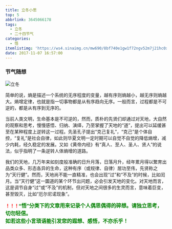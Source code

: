 ```yaml
---
title: 立冬小思
top: 5
abbrlink: 3645066178
tags:
  - 立冬
  - 二十四节气
categories:
  - 悟
itemlistimg: 'https://ws4.sinaimg.cn/mw690/8bf740e1gw1f72ngv52m7j21hc0xch6h.jpg'
date: 2017-11-07 16:57:00
---
```

### 节气随想
![立冬](https://ws4.sinaimg.cn/mw690/8bf740e1gw1f72ngv52m7j21hc0xch6h.jpg)

简单的说，熵是描述一个系统的无序程度的变量，越有序则熵越小，越无序则熵越大。熵增定律，也就是指一切事物都是从有序趋向无序。一般而言，过程都是不可逆的，都是从有序到无序的。  

当前人类文明，生命基本是不可逆的，然而，质朴的先贤们却通过对天地，大自然的观察和思考，慢慢感悟、归纳、演绎，乃至掌握了天地的“道”，提出可以延缓甚至在某种程度上逆转这一过程。先圣孔子提出“克己复礼”，“克己”是个体自控，“复礼”是社会自律，如此则华夏文明一定时期可以自觉不自觉的降低熵增，减少内耗，经久稳定的发展。又如《黄帝内经》有“真人、至人、圣人、贤人”的说法，似乎指明了一条逆转人体熵增的道路。  

我们的天地，几万年来如刻度般准确的日升月落，日落月升，经年累月得以繁育出品类众多、形态各异的生命，这种有序（或规律、自律）居功至伟，先贤称之为“天行健”。然而，天地尚不能一直精准，也会出现“过”和“不及”的时候，比如闰月。当“天行健”这一圜道的某个环节出问题，必会引发天地的变化。对天地而言，这是调节自身“过”或“不及”的机制，但对天地之间很多的生灵而言，意味着巨变，甚至毁灭，比如“厄尔尼诺现象”。  



**<font color=red>！！！</font><font color=green face=微软雅黑 size=3>“悟”分类下的文章用来记录个人偶思偶得的碎想。请独立思考，切勿轻信。  
如若这些小言琐语能引发您的遐想、感悟，不亦乐乎！</font>**